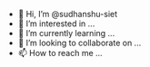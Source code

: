- 👋 Hi, I’m @sudhanshu-siet
- 👀 I’m interested in ...
- 🌱 I’m currently learning ...
- 💞️ I’m looking to collaborate on ...
- 📫 How to reach me ...

<!---
sudhanshu-siet/sudhanshu-siet is a ✨ special ✨ repository because its `README.md` (this file) appears on your GitHub profile.
You can click the Preview link to take a look at your changes.
--->
